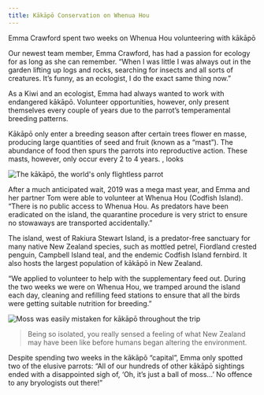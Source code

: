```yaml
---
title: Kākāpō Conservation on Whenua Hou
---
```


Emma Crawford spent two weeks on Whenua Hou volunteering with kākāpō
<!--more-->


Our newest team member, Emma Crawford, has had a passion for ecology for as long as she can remember.
“When I was little I was always out in the garden lifting up logs and rocks, searching for insects
and all sorts of creatures. It’s funny, as an ecologist, I do the exact same thing now.”

As a Kiwi and an ecologist, Emma had always wanted to work with endangered kākāpō.
Volunteer opportunities, however, only present themselves every couple of years due
to the parrot’s temperamental breeding patterns.

Kākāpō only enter a breeding season after certain trees flower en masse, producing
large quantities of seed and fruit (known as a “mast”). The abundance of food then spurs the parrots
into reproductive action. These masts, however, only occur every 2 to 4 years.
, looks

![The kākāpō, the world's only flightless parrot](/news/2021-10-14-emma-crawford-kakapo/Kakapofeeding.jpg)

After a much anticipated wait, 2019 was a mega mast year, and Emma and her partner
Tom were able to volunteer at Whenua Hou (Codfish Island). “There is no public access
to Whenua Hou. As predators have been eradicated on the island, the quarantine procedure
is very strict to ensure no stowaways are transported accidentally.”

The island, west of Rakiura Stewart Island, is a predator-free sanctuary for many native
New Zealand species, such as mottled petrel, Fiordland crested penguin, Campbell Island teal,
and the endemic Codfish Island fernbird. It also hosts the largest population of kākāpō in New Zealand.

“We applied to volunteer to help with the supplementary feed out. During the two weeks we were on Whenua Hou,
we tramped around the island each day, cleaning and refilling feed stations to ensure that all the birds
were getting suitable nutrition for breeding.”


![Moss was easily mistaken for kākāpō throughout the trip](/news/2021-10-14-emma-crawford-kakapo/mossball.jpg)

> Being so isolated, you really sensed a feeling of what New Zealand may have been like before humans began altering the environment.

Despite spending two weeks in the kākāpō “capital”, Emma only spotted two of the elusive parrots:
“All of our hundreds of other kākāpō sightings ended with a disappointed sigh of,
‘Oh, it’s just a ball of moss…’ No offence to any bryologists out there!”

